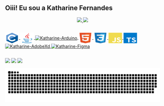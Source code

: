 ## Oiii! Eu sou a Katharine Fernandes  


<p align = "center">
  <a href="https://github.com/katharinefernandes">
  <img height="165em" src="https://github-readme-stats.vercel.app/api?username=katharinefernandes&show_icons=true&theme=dracula&include_all_commits=true&count_private=true"/>
  <img height="165em" src="https://github-readme-stats.vercel.app/api/top-langs/?username=katharinefernandes&layout=compact&langs_count=16&theme=dracula"/>
</p>
 
<div style="display: inline_block"><br>
  <img align="center" alt="Katharine-C" height="35" width="45" src="https://raw.githubusercontent.com/devicons/devicon/master/icons/c/c-original.svg">
  <img align="center" alt="Katharine-Java" height="35" width="45" src="https://raw.githubusercontent.com/devicons/devicon/master/icons/java/java-original.svg">
  <img align="center" alt="Katharine-Arduino" height="35" width="45" src="https://cdn.worldvectorlogo.com/logos/arduino-1.svg">
  <img align="center" alt="Katharine-HTML" height="35" width="45" src="https://raw.githubusercontent.com/devicons/devicon/master/icons/html5/html5-original.svg">
  <img align="center" alt="Katharine-CSS" height="35" width="45" src="https://raw.githubusercontent.com/devicons/devicon/master/icons/css3/css3-original.svg">
  <img align="center" alt="Katharine-Js" height="35" width="45" src="https://raw.githubusercontent.com/devicons/devicon/master/icons/javascript/javascript-plain.svg">
  <img align="center" alt="Katharine-Ts" height="35" width="45" src="https://raw.githubusercontent.com/devicons/devicon/master/icons/typescript/typescript-plain.svg">
  <img align="center" alt="Katharine-AdobeXd" height="35" width="45" src="https://cdn.worldvectorlogo.com/logos/adobe-xd.svg" alt="xd" width="40" height="40"/>
  <img align="center" alt="Katharine-Figma" height="35" width="45" src="https://www.vectorlogo.zone/logos/figma/figma-icon.svg">
</div>
  
  ##
 
<div> 
  <a href="https://www.instagram.com/_katharinefernandes/" target="_blank"><img src="https://img.shields.io/badge/-Instagram-%23E4405F?style=for-the-badge&logo=instagram&logoColor=white" target="_blank"></a>
  <a href = "mailto:katharinerodrigues2004if@gmail.com"><img src="https://img.shields.io/badge/-Gmail-%23333?style=for-the-badge&logo=gmail&logoColor=white" target="_blank"></a>
  <a href="https://www.linkedin.com/in/katharine-fernandes" target="_blank"><img src="https://img.shields.io/badge/-LinkedIn-%230077B5?style=for-the-badge&logo=linkedin&logoColor=white" target="_blank"></a> 
  
 ![Snake animation](https://github.com/katharinefernandes/katharinefernandes/blob/output/github-contribution-grid-snake.svg)
  
</div>


<!--
**katharinefernandes/katharinefernandes** is a ✨ _special_ ✨ repository because its `README.md` (this file) appears on your GitHub profile.

Here are some ideas to get you started:

- 🔭 I’m currently working on ...
- 🌱 I’m currently learning ...
- 👯 I’m looking to collaborate on ...
- 🤔 I’m looking for help with ...
- 💬 Ask me about ...
- 📫 How to reach me: ...
- 😄 Pronouns: ...
- ⚡ Fun fact: ...
-->
